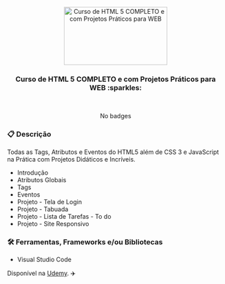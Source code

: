 <p align="center">
  <img src="https://img-c.udemycdn.com/course/240x135/2231672_d36d_4.jpg" width="240" height="135" alt="Curso de HTML 5 COMPLETO e com Projetos Práticos para WEB" />
</p>

<h3 align="center">
  Curso de HTML 5 COMPLETO e com Projetos Práticos para WEB :sparkles:
</h3>

<br>

<div align="center">

No badges

</div>

### :clipboard: Descrição

Todas as Tags, Atributos e Eventos do HTML5 além de CSS 3 e JavaScript na Prática com Projetos Didáticos e Incríveis.

- Introdução
- Atributos Globais
- Tags
- Eventos
- Projeto - Tela de Login
- Projeto - Tabuada
- Projeto - Lista de Tarefas - To do
- Projeto - Site Responsivo

### :hammer_and_wrench: Ferramentas, Frameworks e/ou Bibliotecas

- Visual Studio Code



Disponível na [Udemy](https://www.udemy.com/course/web-html5-css3-javascript/). :airplane:
